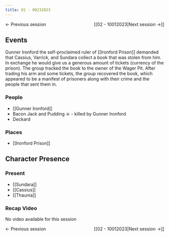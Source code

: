 ```yaml
---
title: 01 - 09232023
---
```


← Previous session <span style="float: right;">[[02 - 10012023|Next session →]]</span>

## Events
Gunner Ironford the self-proclaimed ruler of [[Ironford Prison]] demanded that Cassius, Varrick, and Sundara collect a book that was stolen from him. In exchange he would give us a generous amount of tickets (currency of the prison). The group tracked the book to the owner of the Wager Pit. After trading his arm and some tickets, the group recovered the book, which appeared to be a manifest of prisoners along with their crime and the people that sent them in.


### People
- [[Gunner Ironford]] 
- Bacon Jack and Pudding ☠ - killed by Gunner Ironford 
- Deckard

### Places 
- [[Ironford Prison]] 

## Character Presence 
### Present
- [[Sundara]] 
- [[Cassius]] 
- [[Thaunia]] 

### Recap Video
No video available for this session 


← Previous session <span style="float: right;">[[02 - 10012023|Next session →]]</span>